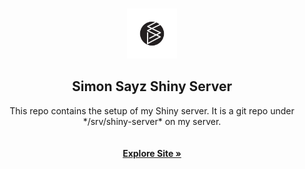 <!-- PROJECT LOGO -->
<br />
<p align="center">
  <a href="http://67.207.81.13/shiny/">
    <img src="images/logo.png" alt="Logo" width="80" height="80">
  </a>

  <h2 align="center">Simon Sayz Shiny Server</h2>

  <p align="center">
    This repo contains the setup of my Shiny server. It is a git repo under */srv/shiny-server* on my server.
    <br />
    <br />
    <br />
    <a href="http://67.207.81.13/shiny/"><strong>Explore Site »</strong></a>
    <br />
  </p>
</p>